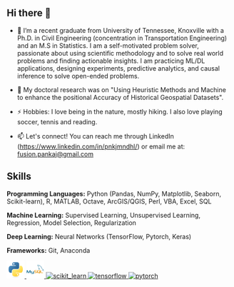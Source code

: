 ## Hi there 👋

- 🔭 I’m a recent graduate from University of Tennessee, Knoxville with a Ph.D. in Civil Engineering (concentration in Transportation Engineering) and an M.S in Statistics. I am a self-motivated problem solver, passionate about using scientific methodology and to solve real world problems and finding actionable insights. I am practicing ML/DL applications, designing experiments, predictive analytics, and causal inference to solve open-ended problems.

- 🌱 My doctoral research was on "Using Heuristic Methods and Machine to enhance the positional Accuracy of Historical Geospatial Datasets". 

- ⚡ Hobbies: I love being in the nature, mostly hiking. I also love playing soccer, tennis and reading. 

- 📫 Let's connect! You can reach me through LinkedIn (https://www.linkedin.com/in/pnkjmndhl/) or email me at: fusion.pankaj@gmail.com

<!---
pnkjmndhl/pnkjmndhl is a ✨ special ✨ repository because its `README.md` (this file) appears on your GitHub profile.
You can click the Preview link to take a look at your changes.
--->


## Skills

**Programming Languages:** Python (Pandas, NumPy, Matplotlib, Seaborn, Scikit-learn), R, MATLAB, Octave, ArcGIS/QGIS, Perl, VBA, Excel, SQL

**Machine Learning:** Supervised Learning, Unsupervised Learning, Regression, Model Selection, Regularization

**Deep Learning:** Neural Networks (TensorFlow, Pytorch, Keras)

**Frameworks:** Git, Anaconda 

</a> <a href="https://www.python.org" target="_blank"> <img src="https://raw.githubusercontent.com/devicons/devicon/master/icons/python/python-original.svg" alt="python" width="40" height="40"/> 
</a> <a href="https://www.mysql.com/" target="_blank"> <img src="https://raw.githubusercontent.com/devicons/devicon/master/icons/mysql/mysql-original-wordmark.svg" alt="mysql" width="40" height="40"/> 
</a> <a href="https://scikit-learn.org/" target="_blank"> <img src="https://upload.wikimedia.org/wikipedia/commons/0/05/Scikit_learn_logo_small.svg" alt="scikit_learn" width="40" height="40"/> 
</a> <a href="https://www.tensorflow.org" target="_blank"> <img src="https://www.vectorlogo.zone/logos/tensorflow/tensorflow-icon.svg" alt="tensorflow" width="40" height="40"/>
</a> <a href="https://pytorch.org/" target="_blank"> <img src="https://www.vectorlogo.zone/logos/pytorch/pytorch-icon.svg" alt="pytorch" width="40" height="40"/> 

</a> 
</p>


















